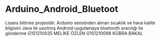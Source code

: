 # Arduino_Android_Bluetoot
Lisans bitirme projesidir.
Arduino sensörden alınan sıcaklık ve hava kalite bilgisini Java ile yazılmış Android uygulamaya bluetooth aracılığı ile gönderme
G151210035 MELİKE ÖZLEN
G151210098 KÜBRA BAKAL
